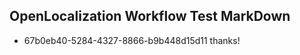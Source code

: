 ## OpenLocalization Workflow Test MarkDown

* 67b0eb40-5284-4327-8866-b9b448d15d11 
thanks!



<!--HONumber=Feb16_HO3-->
